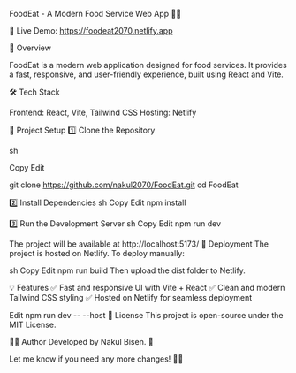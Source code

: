 FoodEat - A Modern Food Service Web App 🍔🚀

🚀 Live Demo: https://foodeat2070.netlify.app

📌 Overview

FoodEat is a modern web application designed for food services. It provides a fast, responsive, and user-friendly experience, built using React and Vite.

🛠 Tech Stack

Frontend: React, Vite, Tailwind CSS
Hosting: Netlify

📂 Project Setup
1️⃣ Clone the Repository

sh

Copy
Edit

git clone https://github.com/nakul2070/FoodEat.git
cd FoodEat

2️⃣ Install Dependencies
sh
Copy
Edit
npm install

3️⃣ Run the Development Server
sh
Copy
Edit
npm run dev

The project will be available at http://localhost:5173/
🚀 Deployment
The project is hosted on Netlify. To deploy manually:

sh
Copy
Edit
npm run build
Then upload the dist folder to Netlify.

💡 Features
✅ Fast and responsive UI with Vite + React
✅ Clean and modern Tailwind CSS styling
✅ Hosted on Netlify for seamless deployment

Edit
npm run dev -- --host
📜 License
This project is open-source under the MIT License.

👨‍💻 Author
Developed by Nakul Bisen. 🚀

Let me know if you need any more changes! 🎯🔥
